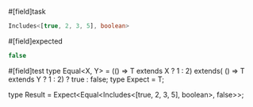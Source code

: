 #[field]task
```ts
Includes<[true, 2, 3, 5], boolean>
```

#[field]expected
```ts
false
```

#[field]test
type Equal<X, Y> = (<T>() => T extends X ? 1 : 2) extends(
    <T>() => T extends Y ? 1 : 2) ? true : false;
type Expect<T extends true> = T;

type Result = Expect<Equal<Includes<[true, 2, 3, 5], boolean>, false>>;